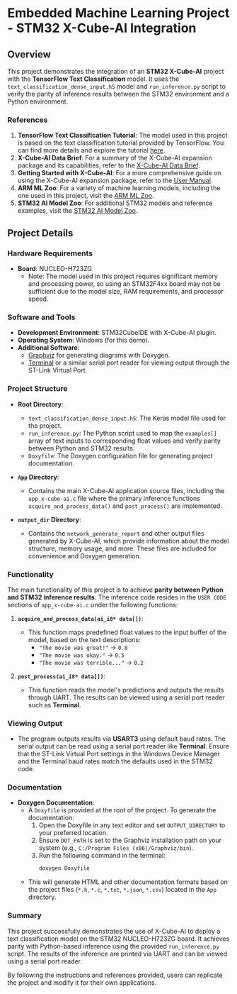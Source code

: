 # Embedded Machine Learning Project - STM32 X-Cube-AI Integration

## Overview

This project demonstrates the integration of an **STM32 X-Cube-AI** project with the **TensorFlow Text Classification** model. It uses the `text_classification_dense_input.h5` model and `run_inference.py` script to verify the parity of inference results between the STM32 environment and a Python environment.

### References

1. **TensorFlow Text Classification Tutorial**: The model used in this project is based on the text classification tutorial provided by TensorFlow. You can find more details and explore the tutorial [here](https://www.tensorflow.org/tutorials/keras/text_classification).
2. **X-Cube-AI Data Brief**: For a summary of the X-Cube-AI expansion package and its capabilities, refer to the [X-Cube-AI Data Brief](https://www.st.com/resource/en/data_brief/x-cube-ai.pdf).
3. **Getting Started with X-Cube-AI**: For a more comprehensive guide on using the X-Cube-AI expansion package, refer to the [User Manual](https://www.st.com/resource/en/user_manual/dm00570145-getting-started-with-xcubeai-expansion-package-for-artificial-intelligence-ai-stmicroelectronics.pdf).
4. **ARM ML Zoo**: For a variety of machine learning models, including the one used in this project, visit the [ARM ML Zoo](https://github.com/ARM-software/ML-zoo).
5. **STM32 AI Model Zoo**: For additional STM32 models and reference examples, visit the [STM32 AI Model Zoo](https://github.com/STMicroelectronics/stm32ai-modelzoo).

## Project Details

### Hardware Requirements

- **Board**: NUCLEO-H723ZG
  - Note: The model used in this project requires significant memory and processing power, so using an STM32F4xx board may not be sufficient due to the model size, RAM requirements, and processor speed.
  
### Software and Tools

- **Development Environment**: STM32CubeIDE with X-Cube-AI plugin.
- **Operating System**: Windows (for this demo).
- **Additional Software**:
  - [Graphviz](https://graphviz.gitlab.io/download/) for generating diagrams with Doxygen.
  - [Terminal](https://sites.google.com/site/terminalbpp/) or a similar serial port reader for viewing output through the ST-Link Virtual Port.

### Project Structure

- **Root Directory**:
  - `text_classification_dense_input.h5`: The Keras model file used for the project.
  - `run_inference.py`: The Python script used to map the `examples[]` array of text inputs to corresponding float values and verify parity between Python and STM32 results.
  - `Doxyfile`: The Doxygen configuration file for generating project documentation.
  
- **`App` Directory**:
  - Contains the main X-Cube-AI application source files, including the `app_x-cube-ai.c` file where the primary inference functions `acquire_and_process_data()` and `post_process()` are implemented.

- **`output_dir` Directory**:
  - Contains the `network_generate_report` and other output files generated by X-Cube-AI, which provide information about the model structure, memory usage, and more. These files are included for convenience and Doxygen generation.

### Functionality

The main functionality of this project is to achieve **parity between Python and STM32 inference results**. The inference code resides in the `USER CODE` sections of `app_x-cube-ai.c` under the following functions:

1. **`acquire_and_process_data(ai_i8* data[])`**:
   - This function maps predefined float values to the input buffer of the model, based on the text descriptions:
     - `"The movie was great!"` → `0.8`
     - `"The movie was okay."` → `0.5`
     - `"The movie was terrible..."` → `0.2`

2. **`post_process(ai_i8* data[])`**:
   - This function reads the model's predictions and outputs the results through UART. The results can be viewed using a serial port reader such as **Terminal**.

### Viewing Output

- The program outputs results via **USART3** using default baud rates. The serial output can be read using a serial port reader like **Terminal**. Ensure that the ST-Link Virtual Port settings in the Windows Device Manager and the Terminal baud rates match the defaults used in the STM32 code.

### Documentation

- **Doxygen Documentation**:
  - A `Doxyfile` is provided at the root of the project. To generate the documentation:
    1. Open the Doxyfile in any text editor and set `OUTPUT_DIRECTORY` to your preferred location.
    2. Ensure `DOT_PATH` is set to the Graphviz installation path on your system (e.g., `C:/Program Files (x86)/Graphviz/bin`).
    3. Run the following command in the terminal:
       ```bash
       doxygen Doxyfile
       ```
  - This will generate HTML and other documentation formats based on the project files (`*.h`, `*.c`, `*.txt`, `*.json`, `*.csv`) located in the `App` directory.

### Summary

This project successfully demonstrates the use of X-Cube-AI to deploy a text classification model on the STM32 NUCLEO-H723ZG board. It achieves parity with Python-based inference using the provided `run_inference.py` script. The results of the inference are printed via UART and can be viewed using a serial port reader.

By following the instructions and references provided, users can replicate the project and modify it for their own applications.

